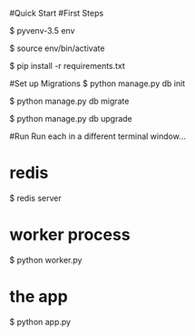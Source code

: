 #Quick Start
#First Steps

$ pyvenv-3.5 env

$ source env/bin/activate

$ pip install -r requirements.txt

#Set up Migrations
$ python manage.py db init

$ python manage.py db migrate

$ python manage.py db upgrade

#Run
Run each in a different terminal window...

# redis
$ redis server

# worker process
$ python worker.py

# the app
$ python app.py